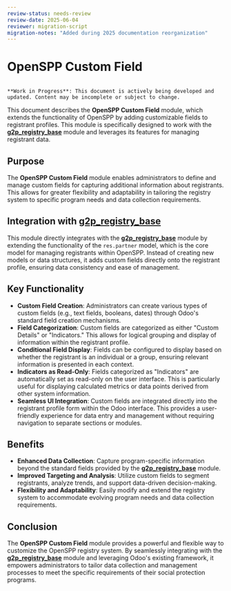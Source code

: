 ```yaml
---
review-status: needs-review
review-date: 2025-06-04
reviewer: migration-script
migration-notes: "Added during 2025 documentation reorganization"
---
```


# OpenSPP Custom Field

```{warning}

**Work in Progress**: This document is actively being developed and updated. Content may be incomplete or subject to change.
```

This document describes the **OpenSPP Custom Field** module, which extends the functionality of OpenSPP by adding customizable fields to registrant profiles. This module is specifically designed to work with the **[g2p_registry_base](g2p_registry_base)** module and leverages its features for managing registrant data.

## Purpose

The **OpenSPP Custom Field** module enables administrators to define and manage custom fields for capturing additional information about registrants. This allows for greater flexibility and adaptability in tailoring the registry system to specific program needs and data collection requirements.

## Integration with [g2p_registry_base](g2p_registry_base)

This module directly integrates with the **[g2p_registry_base](g2p_registry_base)** module by extending the functionality of the `res.partner` model, which is the core model for managing registrants within OpenSPP.  Instead of creating new models or data structures, it adds custom fields directly onto the registrant profile, ensuring data consistency and ease of management.

## Key Functionality

* **Custom Field Creation**:  Administrators can create various types of custom fields (e.g., text fields, booleans, dates) through Odoo's standard field creation mechanisms.
* **Field Categorization**: Custom fields are categorized as either "Custom Details" or "Indicators." This allows for logical grouping and display of information within the registrant profile.
* **Conditional Field Display**:  Fields can be configured to display based on whether the registrant is an individual or a group, ensuring relevant information is presented in each context.
* **Indicators as Read-Only**:  Fields categorized as "Indicators" are automatically set as read-only on the user interface. This is particularly useful for displaying calculated metrics or data points derived from other system information.
* **Seamless UI Integration**:  Custom fields are integrated directly into the registrant profile form within the Odoo interface. This provides a user-friendly experience for data entry and management without requiring navigation to separate sections or modules. 

## Benefits

* **Enhanced Data Collection**:  Capture program-specific information beyond the standard fields provided by the **[g2p_registry_base](g2p_registry_base)** module.
* **Improved Targeting and Analysis**: Utilize custom fields to segment registrants, analyze trends, and support data-driven decision-making.
* **Flexibility and Adaptability**:  Easily modify and extend the registry system to accommodate evolving program needs and data collection requirements. 

## Conclusion

The **OpenSPP Custom Field** module provides a powerful and flexible way to customize the OpenSPP registry system. By seamlessly integrating with the **[g2p_registry_base](g2p_registry_base)** module and leveraging Odoo's existing framework, it empowers administrators to tailor data collection and management processes to meet the specific requirements of their social protection programs. 
